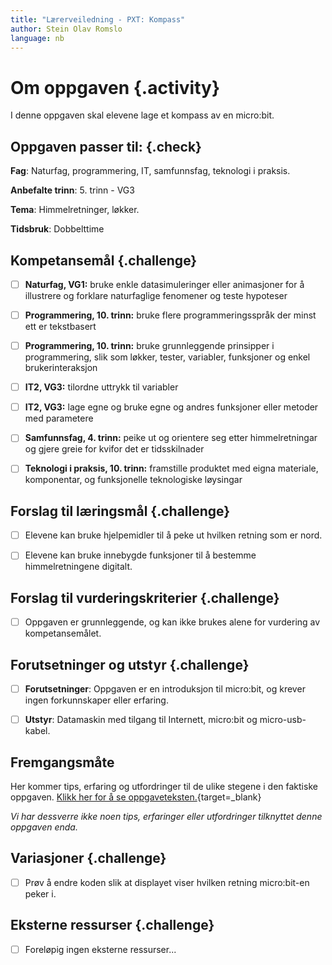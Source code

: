 ```yaml
---
title: "Lærerveiledning - PXT: Kompass"
author: Stein Olav Romslo
language: nb
---
```



# Om oppgaven {.activity}

I denne oppgaven skal elevene lage et kompass av en micro:bit.

## Oppgaven passer til: {.check}

__Fag__: Naturfag, programmering, IT, samfunnsfag, teknologi i praksis.

__Anbefalte trinn__: 5. trinn - VG3

__Tema__: Himmelretninger, løkker.

__Tidsbruk__: Dobbelttime

## Kompetansemål {.challenge}

- [ ] __Naturfag, VG1:__ bruke enkle datasimuleringer eller animasjoner for å
  illustrere og forklare naturfaglige fenomener og teste hypoteser

- [ ] __Programmering, 10. trinn:__ bruke flere programmeringsspråk der minst
  ett er tekstbasert

- [ ] __Programmering, 10. trinn:__ bruke grunnleggende prinsipper i
  programmering, slik som løkker, tester, variabler, funksjoner og enkel
  brukerinteraksjon

- [ ] __IT2, VG3:__ tilordne uttrykk til variabler

- [ ] __IT2, VG3:__ lage egne og bruke egne og andres funksjoner eller metoder
  med parametere

- [ ] __Samfunnsfag, 4. trinn:__ peike ut og orientere seg etter himmelretningar
  og gjere greie for kvifor det er tidsskilnader

- [ ] __Teknologi i praksis, 10. trinn:__ framstille produktet med eigna
  materiale, komponentar, og funksjonelle teknologiske løysingar

## Forslag til læringsmål {.challenge}

- [ ] Elevene kan bruke hjelpemidler til å peke ut hvilken retning som er nord.

- [ ] Elevene kan bruke innebygde funksjoner til å bestemme himmelretningene
  digitalt.

## Forslag til vurderingskriterier {.challenge}

- [ ] Oppgaven er grunnleggende, og kan ikke brukes alene for vurdering av
  kompetansemålet.

## Forutsetninger og utstyr {.challenge}

- [ ] __Forutsetninger__: Oppgaven er en introduksjon til micro:bit, og krever
  ingen forkunnskaper eller erfaring.

- [ ] __Utstyr__: Datamaskin med tilgang til Internett, micro:bit og
  micro-usb-kabel.

## Fremgangsmåte

Her kommer tips, erfaring og utfordringer til de ulike stegene i den faktiske
oppgaven. [Klikk her for å se
oppgaveteksten.](../pxt_kompass/kompass.html){target=_blank}

_Vi har dessverre ikke noen tips, erfaringer eller utfordringer tilknyttet denne
oppgaven enda._

## Variasjoner {.challenge}

- [ ] Prøv å endre koden slik at displayet viser hvilken retning micro:bit-en
  peker i.

## Eksterne ressurser {.challenge}

- [ ] Foreløpig ingen eksterne ressurser...
